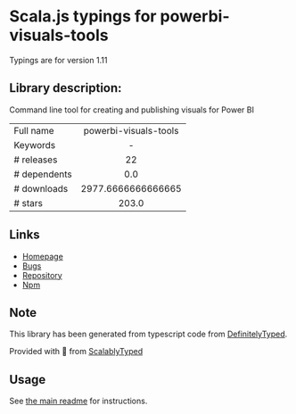 
# Scala.js typings for powerbi-visuals-tools

Typings are for version 1.11

## Library description:
Command line tool for creating and publishing visuals for Power BI

|                    |                 |
| ------------------ | :-------------: |
| Full name          | powerbi-visuals-tools |
| Keywords           | - |
| # releases         | 22 |
| # dependents       | 0.0 |
| # downloads        | 2977.6666666666665 |
| # stars            | 203.0 |

## Links
- [Homepage](https://github.com/Microsoft/PowerBI-visuals-tools#readme)
- [Bugs](https://github.com/Microsoft/PowerBI-visuals-tools/issues)
- [Repository](https://github.com/Microsoft/PowerBI-visuals-tools)
- [Npm](https://www.npmjs.com/package/powerbi-visuals-tools)
    


## Note
This library has been generated from typescript code from [DefinitelyTyped](https://definitelytyped.org).

Provided with :purple_heart: from [ScalablyTyped](https://github.com/oyvindberg/ScalablyTyped)

## Usage
See [the main readme](../../readme.md) for instructions.


